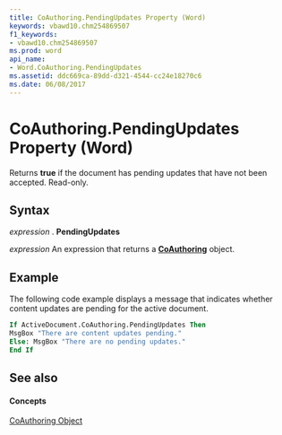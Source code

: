 ```yaml
---
title: CoAuthoring.PendingUpdates Property (Word)
keywords: vbawd10.chm254869507
f1_keywords:
- vbawd10.chm254869507
ms.prod: word
api_name:
- Word.CoAuthoring.PendingUpdates
ms.assetid: ddc669ca-89dd-d321-4544-cc24e18270c6
ms.date: 06/08/2017
---
```



# CoAuthoring.PendingUpdates Property (Word)

Returns **true** if the document has pending updates that have not been accepted. Read-only.


## Syntax

 _expression_ . **PendingUpdates**

 _expression_ An expression that returns a **[CoAuthoring](coauthoring-object-word.md)** object.


## Example

The following code example displays a message that indicates whether content updates are pending for the active document.


```vb
If ActiveDocument.CoAuthoring.PendingUpdates Then 
MsgBox "There are content updates pending." 
Else: MsgBox "There are no pending updates." 
End If
```


## See also


#### Concepts


[CoAuthoring Object](coauthoring-object-word.md)

